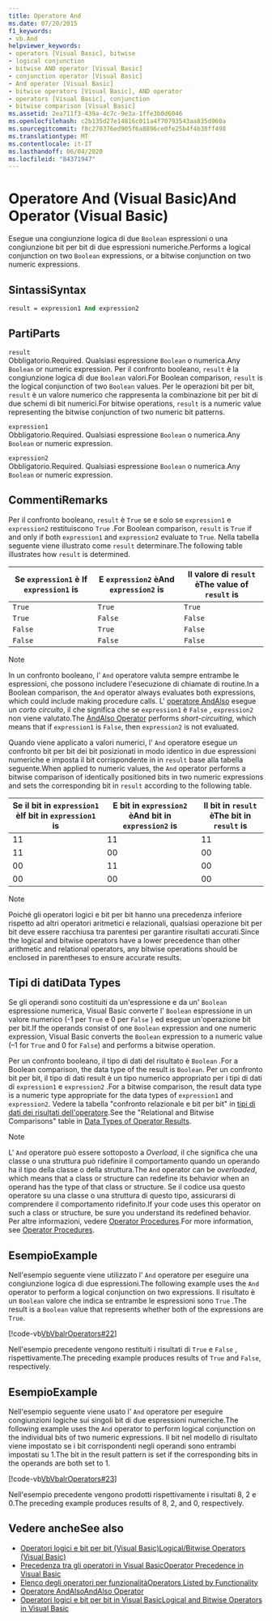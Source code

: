```yaml
---
title: Operatore And
ms.date: 07/20/2015
f1_keywords:
- vb.And
helpviewer_keywords:
- operators [Visual Basic], bitwise
- logical conjunction
- bitwise AND operator [Visual Basic]
- conjunction operator [Visual Basic]
- And operator [Visual Basic]
- bitwise operators [Visual Basic], AND operator
- operators [Visual Basic], conjunction
- bitwise comparison [Visual Basic]
ms.assetid: 2ea711f3-439a-4c7c-9e3a-1ffe3b0d6046
ms.openlocfilehash: c2b135d27e14816c011a4f70793543aa835d960a
ms.sourcegitcommit: f8c270376ed905f6a8896ce0fe25b4f4b38ff498
ms.translationtype: MT
ms.contentlocale: it-IT
ms.lasthandoff: 06/04/2020
ms.locfileid: "84371947"
---
```

# <a name="and-operator-visual-basic"></a><span data-ttu-id="fc31c-102">Operatore And (Visual Basic)</span><span class="sxs-lookup"><span data-stu-id="fc31c-102">And Operator (Visual Basic)</span></span>
<span data-ttu-id="fc31c-103">Esegue una congiunzione logica di due `Boolean` espressioni o una congiunzione bit per bit di due espressioni numeriche.</span><span class="sxs-lookup"><span data-stu-id="fc31c-103">Performs a logical conjunction on two `Boolean` expressions, or a bitwise conjunction on two numeric expressions.</span></span>  
  
## <a name="syntax"></a><span data-ttu-id="fc31c-104">Sintassi</span><span class="sxs-lookup"><span data-stu-id="fc31c-104">Syntax</span></span>  
  
```vb  
result = expression1 And expression2  
```  
  
## <a name="parts"></a><span data-ttu-id="fc31c-105">Parti</span><span class="sxs-lookup"><span data-stu-id="fc31c-105">Parts</span></span>  
 `result`  
 <span data-ttu-id="fc31c-106">Obbligatorio.</span><span class="sxs-lookup"><span data-stu-id="fc31c-106">Required.</span></span> <span data-ttu-id="fc31c-107">Qualsiasi espressione `Boolean` o numerica.</span><span class="sxs-lookup"><span data-stu-id="fc31c-107">Any `Boolean` or numeric expression.</span></span> <span data-ttu-id="fc31c-108">Per il confronto booleano, `result` è la congiunzione logica di due `Boolean` valori.</span><span class="sxs-lookup"><span data-stu-id="fc31c-108">For Boolean comparison, `result` is the logical conjunction of two `Boolean` values.</span></span> <span data-ttu-id="fc31c-109">Per le operazioni bit per bit, `result` è un valore numerico che rappresenta la combinazione bit per bit di due schemi di bit numerici.</span><span class="sxs-lookup"><span data-stu-id="fc31c-109">For bitwise operations, `result` is a numeric value representing the bitwise conjunction of two numeric bit patterns.</span></span>  
  
 `expression1`  
 <span data-ttu-id="fc31c-110">Obbligatorio.</span><span class="sxs-lookup"><span data-stu-id="fc31c-110">Required.</span></span> <span data-ttu-id="fc31c-111">Qualsiasi espressione `Boolean` o numerica.</span><span class="sxs-lookup"><span data-stu-id="fc31c-111">Any `Boolean` or numeric expression.</span></span>  
  
 `expression2`  
 <span data-ttu-id="fc31c-112">Obbligatorio.</span><span class="sxs-lookup"><span data-stu-id="fc31c-112">Required.</span></span> <span data-ttu-id="fc31c-113">Qualsiasi espressione `Boolean` o numerica.</span><span class="sxs-lookup"><span data-stu-id="fc31c-113">Any `Boolean` or numeric expression.</span></span>  
  
## <a name="remarks"></a><span data-ttu-id="fc31c-114">Commenti</span><span class="sxs-lookup"><span data-stu-id="fc31c-114">Remarks</span></span>  
 <span data-ttu-id="fc31c-115">Per il confronto booleano, `result` è `True` se e solo se `expression1` e `expression2` restituiscono `True` .</span><span class="sxs-lookup"><span data-stu-id="fc31c-115">For Boolean comparison, `result` is `True` if and only if both `expression1` and `expression2` evaluate to `True`.</span></span> <span data-ttu-id="fc31c-116">Nella tabella seguente viene illustrato come `result` determinare.</span><span class="sxs-lookup"><span data-stu-id="fc31c-116">The following table illustrates how `result` is determined.</span></span>  
  
|<span data-ttu-id="fc31c-117">Se `expression1` è </span><span class="sxs-lookup"><span data-stu-id="fc31c-117">If `expression1` is</span></span>|<span data-ttu-id="fc31c-118">E `expression2` è</span><span class="sxs-lookup"><span data-stu-id="fc31c-118">And `expression2` is</span></span>|<span data-ttu-id="fc31c-119">Il valore di `result` è</span><span class="sxs-lookup"><span data-stu-id="fc31c-119">The value of `result` is</span></span>|  
|-------------------------|--------------------------|------------------------------|  
|`True`|`True`|`True`|  
|`True`|`False`|`False`|  
|`False`|`True`|`False`|  
|`False`|`False`|`False`|  
  
> [!NOTE]
> <span data-ttu-id="fc31c-120">In un confronto booleano, l' `And` operatore valuta sempre entrambe le espressioni, che possono includere l'esecuzione di chiamate di routine.</span><span class="sxs-lookup"><span data-stu-id="fc31c-120">In a Boolean comparison, the `And` operator always evaluates both expressions, which could include making procedure calls.</span></span> <span data-ttu-id="fc31c-121">L' [operatore AndAlso](andalso-operator.md) esegue un *corto circuito*, il che significa che se `expression1` è `False` , `expression2` non viene valutato.</span><span class="sxs-lookup"><span data-stu-id="fc31c-121">The [AndAlso Operator](andalso-operator.md) performs *short-circuiting*, which means that if `expression1` is `False`, then `expression2` is not evaluated.</span></span>  
  
 <span data-ttu-id="fc31c-122">Quando viene applicato a valori numerici, l' `And` operatore esegue un confronto bit per bit dei bit posizionati in modo identico in due espressioni numeriche e imposta il bit corrispondente in in `result` base alla tabella seguente.</span><span class="sxs-lookup"><span data-stu-id="fc31c-122">When applied to numeric values, the `And` operator performs a bitwise comparison of identically positioned bits in two numeric expressions and sets the corresponding bit in `result` according to the following table.</span></span>  
  
|<span data-ttu-id="fc31c-123">Se il bit in `expression1` è</span><span class="sxs-lookup"><span data-stu-id="fc31c-123">If bit in `expression1` is</span></span>|<span data-ttu-id="fc31c-124">E bit in `expression2` è</span><span class="sxs-lookup"><span data-stu-id="fc31c-124">And bit in `expression2` is</span></span>|<span data-ttu-id="fc31c-125">Il bit in `result` è</span><span class="sxs-lookup"><span data-stu-id="fc31c-125">The bit in `result` is</span></span>|  
|--------------------------------|---------------------------------|----------------------------|  
|<span data-ttu-id="fc31c-126">1</span><span class="sxs-lookup"><span data-stu-id="fc31c-126">1</span></span>|<span data-ttu-id="fc31c-127">1</span><span class="sxs-lookup"><span data-stu-id="fc31c-127">1</span></span>|<span data-ttu-id="fc31c-128">1</span><span class="sxs-lookup"><span data-stu-id="fc31c-128">1</span></span>|  
|<span data-ttu-id="fc31c-129">1</span><span class="sxs-lookup"><span data-stu-id="fc31c-129">1</span></span>|<span data-ttu-id="fc31c-130">0</span><span class="sxs-lookup"><span data-stu-id="fc31c-130">0</span></span>|<span data-ttu-id="fc31c-131">0</span><span class="sxs-lookup"><span data-stu-id="fc31c-131">0</span></span>|  
|<span data-ttu-id="fc31c-132">0</span><span class="sxs-lookup"><span data-stu-id="fc31c-132">0</span></span>|<span data-ttu-id="fc31c-133">1</span><span class="sxs-lookup"><span data-stu-id="fc31c-133">1</span></span>|<span data-ttu-id="fc31c-134">0</span><span class="sxs-lookup"><span data-stu-id="fc31c-134">0</span></span>|  
|<span data-ttu-id="fc31c-135">0</span><span class="sxs-lookup"><span data-stu-id="fc31c-135">0</span></span>|<span data-ttu-id="fc31c-136">0</span><span class="sxs-lookup"><span data-stu-id="fc31c-136">0</span></span>|<span data-ttu-id="fc31c-137">0</span><span class="sxs-lookup"><span data-stu-id="fc31c-137">0</span></span>|  
  
> [!NOTE]
> <span data-ttu-id="fc31c-138">Poiché gli operatori logici e bit per bit hanno una precedenza inferiore rispetto ad altri operatori aritmetici e relazionali, qualsiasi operazione bit per bit deve essere racchiusa tra parentesi per garantire risultati accurati.</span><span class="sxs-lookup"><span data-stu-id="fc31c-138">Since the logical and bitwise operators have a lower precedence than other arithmetic and relational operators, any bitwise operations should be enclosed in parentheses to ensure accurate results.</span></span>  
  
## <a name="data-types"></a><span data-ttu-id="fc31c-139">Tipi di dati</span><span class="sxs-lookup"><span data-stu-id="fc31c-139">Data Types</span></span>  
 <span data-ttu-id="fc31c-140">Se gli operandi sono costituiti da un'espressione e da un' `Boolean` espressione numerica, Visual Basic converte l' `Boolean` espressione in un valore numerico (-1 per `True` e 0 per `False` ) ed esegue un'operazione bit per bit.</span><span class="sxs-lookup"><span data-stu-id="fc31c-140">If the operands consist of one `Boolean` expression and one numeric expression, Visual Basic converts the `Boolean` expression to a numeric value (–1 for `True` and 0 for `False`) and performs a bitwise operation.</span></span>  
  
 <span data-ttu-id="fc31c-141">Per un confronto booleano, il tipo di dati del risultato è `Boolean` .</span><span class="sxs-lookup"><span data-stu-id="fc31c-141">For a Boolean comparison, the data type of the result is `Boolean`.</span></span> <span data-ttu-id="fc31c-142">Per un confronto bit per bit, il tipo di dati result è un tipo numerico appropriato per i tipi di dati di `expression1` e `expression2` .</span><span class="sxs-lookup"><span data-stu-id="fc31c-142">For a bitwise comparison, the result data type is a numeric type appropriate for the data types of `expression1` and `expression2`.</span></span> <span data-ttu-id="fc31c-143">Vedere la tabella "confronto relazionale e bit per bit" in [tipi di dati dei risultati dell'operatore](data-types-of-operator-results.md).</span><span class="sxs-lookup"><span data-stu-id="fc31c-143">See the "Relational and Bitwise Comparisons" table in [Data Types of Operator Results](data-types-of-operator-results.md).</span></span>  
  
> [!NOTE]
> <span data-ttu-id="fc31c-144">L' `And` operatore può essere sottoposto a *Overload*, il che significa che una classe o una struttura può ridefinire il comportamento quando un operando ha il tipo della classe o della struttura.</span><span class="sxs-lookup"><span data-stu-id="fc31c-144">The `And` operator can be *overloaded*, which means that a class or structure can redefine its behavior when an operand has the type of that class or structure.</span></span> <span data-ttu-id="fc31c-145">Se il codice usa questo operatore su una classe o una struttura di questo tipo, assicurarsi di comprendere il comportamento ridefinito.</span><span class="sxs-lookup"><span data-stu-id="fc31c-145">If your code uses this operator on such a class or structure, be sure you understand its redefined behavior.</span></span> <span data-ttu-id="fc31c-146">Per altre informazioni, vedere [Operator Procedures](../../programming-guide/language-features/procedures/operator-procedures.md).</span><span class="sxs-lookup"><span data-stu-id="fc31c-146">For more information, see [Operator Procedures](../../programming-guide/language-features/procedures/operator-procedures.md).</span></span>  
  
## <a name="example"></a><span data-ttu-id="fc31c-147">Esempio</span><span class="sxs-lookup"><span data-stu-id="fc31c-147">Example</span></span>  
 <span data-ttu-id="fc31c-148">Nell'esempio seguente viene utilizzato l' `And` operatore per eseguire una congiunzione logica di due espressioni.</span><span class="sxs-lookup"><span data-stu-id="fc31c-148">The following example uses the `And` operator to perform a logical conjunction on two expressions.</span></span> <span data-ttu-id="fc31c-149">Il risultato è un `Boolean` valore che indica se entrambe le espressioni sono `True` .</span><span class="sxs-lookup"><span data-stu-id="fc31c-149">The result is a `Boolean` value that represents whether both of the expressions are `True`.</span></span>  
  
 [!code-vb[VbVbalrOperators#22](~/samples/snippets/visualbasic/VS_Snippets_VBCSharp/VbVbalrOperators/VB/Class1.vb#22)]  
  
 <span data-ttu-id="fc31c-150">Nell'esempio precedente vengono restituiti i risultati di `True` e `False` , rispettivamente.</span><span class="sxs-lookup"><span data-stu-id="fc31c-150">The preceding example produces results of `True` and `False`, respectively.</span></span>  
  
## <a name="example"></a><span data-ttu-id="fc31c-151">Esempio</span><span class="sxs-lookup"><span data-stu-id="fc31c-151">Example</span></span>  
 <span data-ttu-id="fc31c-152">Nell'esempio seguente viene usato l' `And` operatore per eseguire congiunzioni logiche sui singoli bit di due espressioni numeriche.</span><span class="sxs-lookup"><span data-stu-id="fc31c-152">The following example uses the `And` operator to perform logical conjunction on the individual bits of two numeric expressions.</span></span> <span data-ttu-id="fc31c-153">Il bit nel modello di risultato viene impostato se i bit corrispondenti negli operandi sono entrambi impostati su 1.</span><span class="sxs-lookup"><span data-stu-id="fc31c-153">The bit in the result pattern is set if the corresponding bits in the operands are both set to 1.</span></span>  
  
 [!code-vb[VbVbalrOperators#23](~/samples/snippets/visualbasic/VS_Snippets_VBCSharp/VbVbalrOperators/VB/Class1.vb#23)]  
  
 <span data-ttu-id="fc31c-154">Nell'esempio precedente vengono prodotti rispettivamente i risultati 8, 2 e 0.</span><span class="sxs-lookup"><span data-stu-id="fc31c-154">The preceding example produces results of 8, 2, and 0, respectively.</span></span>  
  
## <a name="see-also"></a><span data-ttu-id="fc31c-155">Vedere anche</span><span class="sxs-lookup"><span data-stu-id="fc31c-155">See also</span></span>

- [<span data-ttu-id="fc31c-156">Operatori logici e bit per bit (Visual Basic)</span><span class="sxs-lookup"><span data-stu-id="fc31c-156">Logical/Bitwise Operators (Visual Basic)</span></span>](logical-bitwise-operators.md)
- [<span data-ttu-id="fc31c-157">Precedenza tra gli operatori in Visual Basic</span><span class="sxs-lookup"><span data-stu-id="fc31c-157">Operator Precedence in Visual Basic</span></span>](operator-precedence.md)
- [<span data-ttu-id="fc31c-158">Elenco degli operatori per funzionalità</span><span class="sxs-lookup"><span data-stu-id="fc31c-158">Operators Listed by Functionality</span></span>](operators-listed-by-functionality.md)
- [<span data-ttu-id="fc31c-159">Operatore AndAlso</span><span class="sxs-lookup"><span data-stu-id="fc31c-159">AndAlso Operator</span></span>](andalso-operator.md)
- [<span data-ttu-id="fc31c-160">Operatori logici e bit per bit in Visual Basic</span><span class="sxs-lookup"><span data-stu-id="fc31c-160">Logical and Bitwise Operators in Visual Basic</span></span>](../../programming-guide/language-features/operators-and-expressions/logical-and-bitwise-operators.md)
